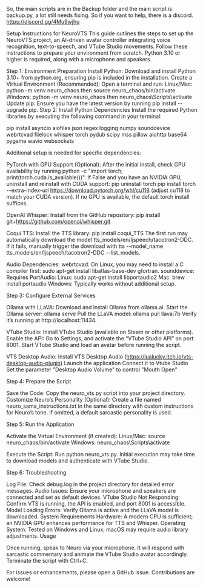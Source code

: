 So, the main scripts are in the Backup folder and the main script is backup.py, a lot still needs fixing. So if you want to help, there is a discord. https://discord.gg/4Mu9wjhu

Setup Instructions for NeuroVTS
This guide outlines the steps to set up the NeuroVTS project, an AI-driven avatar controller integrating voice recognition, text-to-speech, and VTube Studio movements. Follow these instructions to prepare your environment from scratch. Python 3.10 or higher is required, along with a microphone and speakers.

Step 1: Environment Preparation
Install Python: Download and install Python 3.10+ from python.org, ensuring pip is included in the installation.
Create a Virtual Environment (Recommended): Open a terminal and run:
Linux/Mac: python -m venv neuro_chaos then source neuro_chaos/bin/activate
Windows: python -m venv neuro_chaos then neuro_chaos\Scripts\activate
Update pip: Ensure you have the latest version by running pip install --upgrade pip.
Step 2: Install Python Dependencies
Install the required Python libraries by executing the following command in your terminal:

pip install asyncio aiofiles json regex logging numpy sounddevice webrtcvad filelock whisper torch pydub scipy mss pillow aiohttp base64 pygame wavio websockets

Additional setup is needed for specific dependencies:

PyTorch with GPU Support (Optional): After the initial install, check GPU availability by running python -c "import torch; print(torch.cuda.is_available())". If False and you have an NVIDIA GPU, uninstall and reinstall with CUDA support:
pip uninstall torch
pip install torch --extra-index-url https://download.pytorch.org/whl/cu118 (adjust cu118 to match your CUDA version).
If no GPU is available, the default torch install suffices.

OpenAI Whisper: Install from the GitHub repository:
pip install git+https://github.com/openai/whisper.git

Coqui TTS: Install the TTS library:
pip install coqui_TTS
The first run may automatically download the model tts_models/en/ljspeech/tacotron2-DDC. If it fails, manually trigger the download with tts --model_name tts_models/en/ljspeech/tacotron2-DDC --list_models.

Audio Dependencies:
webrtcvad: On Linux, you may need to install a C compiler first: sudo apt-get install libatlas-base-dev gfortran.
sounddevice: Requires PortAudio:
Linux: sudo apt-get install libportaudio2
Mac: brew install portaudio
Windows: Typically works without additional setup.

Step 3: Configure External Services

Ollama with LLaVA:
Download and install Ollama from ollama.ai.
Start the Ollama server: ollama serve
Pull the LLaVA model: ollama pull llava:7b
Verify it’s running at http://localhost:11434.

VTube Studio:
Install VTube Studio (available on Steam or other platforms).
Enable the API: Go to Settings, and activate the “VTube Studio API” on port 8001.
Start VTube Studio and load an avatar before running the script.

VTS Desktop Audio:
Install VTS Desktop Audio (https://lualucky.itch.io/vts-desktop-audio-plugin)
Launch the application
Connect it to Vtube Studio
Set the parameter "Desktop Audio Volume" to control "Mouth Open"

Step 4: Prepare the Script

Save the Code: Copy the neuro_vts.py script into your project directory.
Customize Neuro’s Personality (Optional): Create a file named neuro_sama_instructions.txt in the same directory with custom instructions for Neuro’s tone. If omitted, a default sarcastic personality is used.

Step 5: Run the Application

Activate the Virtual Environment (if created):
Linux/Mac: source neuro_chaos/bin/activate
Windows: neuro_chaos\Scripts\activate

Execute the Script: Run python neuro_vts.py.
Initial execution may take time to download models and authenticate with VTube Studio.

Step 6: Troubleshooting

Log File: Check debug.log in the project directory for detailed error messages.
Audio Issues: Ensure your microphone and speakers are connected and set as default devices.
VTube Studio Not Responding: Confirm VTS is running, the API is enabled, and port 8001 is accessible.
Model Loading Errors: Verify Ollama is active and the LLaVA model is downloaded.
System Requirements
Hardware: A modern CPU is sufficient; an NVIDIA GPU enhances performance for TTS and Whisper.
Operating System: Tested on Windows and Linux; macOS may require audio library adjustments.
Usage

Once running, speak to Neuro via your microphone. It will respond with sarcastic commentary and animate the VTube Studio avatar accordingly. Terminate the script with Ctrl+C.

For issues or enhancements, please open a GitHub issue. Contributions are welcome!
